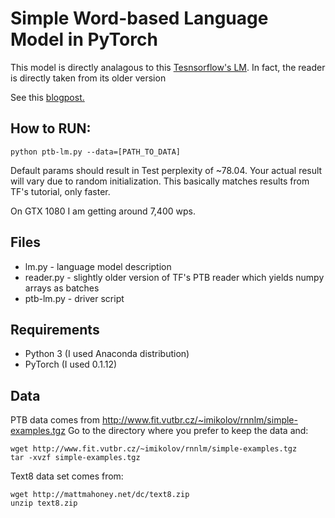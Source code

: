 # Simple Word-based Language Model in PyTorch
This model is directly analagous to this [Tesnsorflow's LM](https://www.tensorflow.org/tutorials/recurrent).
In fact, the reader is directly taken from its older version

See this [blogpost.](http://deeplearningathome.com/2017/06/PyTorch-vs-Tensorflow-lstm-language-model.html)

## How to RUN:
```
python ptb-lm.py --data=[PATH_TO_DATA]
```
Default params should result in Test perplexity of ~78.04.
Your actual result will vary due to random initialization.
This basically matches results from TF's tutorial, only faster.

On GTX 1080 I am getting around 7,400 wps.

## Files
* lm.py - language model description
* reader.py - slightly older version of TF's PTB reader which yields numpy arrays as batches
* ptb-lm.py - driver script

## Requirements
* Python 3 (I used Anaconda distribution)
* PyTorch (I used 0.1.12)

## Data 

PTB data comes from http://www.fit.vutbr.cz/~imikolov/rnnlm/simple-examples.tgz
Go to the directory where you prefer to keep the data and:
```
wget http://www.fit.vutbr.cz/~imikolov/rnnlm/simple-examples.tgz 
tar -xvzf simple-examples.tgz
```

Text8 data set comes from:
```
wget http://mattmahoney.net/dc/text8.zip 
unzip text8.zip
```

